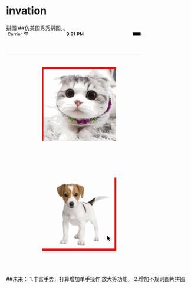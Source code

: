 # invation
拼图
##仿美图秀秀拼图。。
![image](https://github.com/oosnail/invation/blob/master/UIGestureRecognizer-master/UIGestureRecognizer/invation.gif)   

##未来：
1.丰富手势，打算增加单手操作 放大等功能，
2.增加不规则图片拼图

